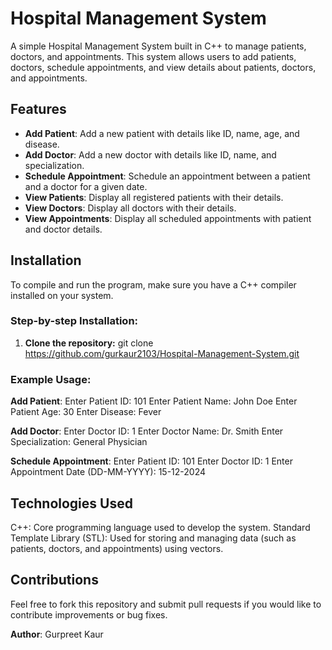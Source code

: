 # Hospital Management System

A simple Hospital Management System built in C++ to manage patients, doctors, and appointments. This system allows users to add patients, doctors, schedule appointments, and view details about patients, doctors, and appointments.

## Features

- **Add Patient**: Add a new patient with details like ID, name, age, and disease.
- **Add Doctor**: Add a new doctor with details like ID, name, and specialization.
- **Schedule Appointment**: Schedule an appointment between a patient and a doctor for a given date.
- **View Patients**: Display all registered patients with their details.
- **View Doctors**: Display all doctors with their details.
- **View Appointments**: Display all scheduled appointments with patient and doctor details.

## Installation

To compile and run the program, make sure you have a C++ compiler installed on your system.

### Step-by-step Installation:

1. **Clone the repository:**
   git clone https://github.com/gurkaur2103/Hospital-Management-System.git
### Example Usage:
**Add Patient**:
Enter Patient ID: 101
Enter Patient Name: John Doe
Enter Patient Age: 30
Enter Disease: Fever

**Add Doctor**:
Enter Doctor ID: 1
Enter Doctor Name: Dr. Smith
Enter Specialization: General Physician

**Schedule Appointment**:
Enter Patient ID: 101
Enter Doctor ID: 1
Enter Appointment Date (DD-MM-YYYY): 15-12-2024

## Technologies Used
C++: Core programming language used to develop the system.
Standard Template Library (STL): Used for storing and managing data (such as patients, doctors, and appointments) using vectors.

## Contributions
Feel free to fork this repository and submit pull requests if you would like to contribute improvements or bug fixes.

**Author**:
Gurpreet Kaur
